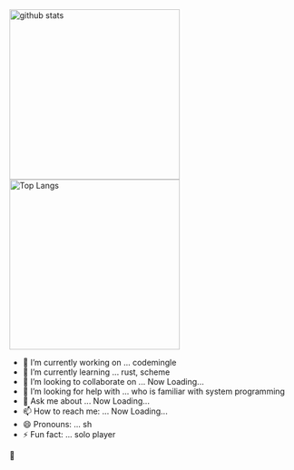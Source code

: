 <div display="flex" flex-direction="column">
	<div>
		<div><img alt="github stats" width="300px"
				src="https://github-readme-stats.vercel.app/api?username=sugiura-hiromichi&count_private=true&show_icons=ture&theme=transparent" />
		</div>
		<div>
			<img alt="Top Langs" width="300px"
				src="https://github-readme-stats.vercel.app/api/top-langs/?username=sugiura-hiromichi&layout=donut&show_icons=true&langs_count=12&count_private=true&theme=transparent" />
		</div>
	</div>
	<div>
		<ul>
			<li>🔭 I’m currently working on ... codemingle</li>
			<li>🌱 I’m currently learning ... rust, scheme</li>
			<li>👯 I’m looking to collaborate on ... Now Loading...</li>
			<li>🤔 I’m looking for help with ... who is familiar with system programming</li>
			<li>💬 Ask me about ... Now Loading...</li>
			<li>📫 How to reach me: ... Now Loading...</li>
			<li>😄 Pronouns: ... sh</li>
			<li>⚡ Fun fact: ... solo player</li>
		</ul>
	</div>
</div>

:melting_face:

<!--
<!DOCTYPE html>
<html>

<head>
	<style>
		.container {
			display: flex;
			flex-direction: column;
			/* Align items vertically */
			justify-content: center;
			/* Center items vertically */
			height: 100vh;
			/* Full viewport height */
		}

		.box {
			background-color: lightblue;
			padding: 20px;
			margin: 10px;
			text-align: center;
		}
	</style>

</head>

<body>
	<div class="container">
		<div class="box">Box 1</div>
		<div class="box">Box 2</div>
		<div class="box">Box 3</div>
	</div>
</body>

</html>
 -->
